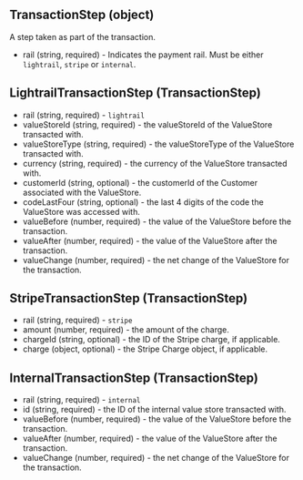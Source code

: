 ## TransactionStep (object)
A step taken as part of the transaction.
+ rail (string, required) - Indicates the payment rail. Must be either `lightrail`, `stripe` or `internal`.

## LightrailTransactionStep (TransactionStep)
+ rail (string, required) - `lightrail`
+ valueStoreId (string, required) - the valueStoreId of the ValueStore transacted with.
+ valueStoreType (string, required) - the valueStoreType of the ValueStore transacted with.
+ currency (string, required) - the currency of the ValueStore transacted with.
+ customerId (string, optional) - the customerId of the Customer associated with the ValueStore.
+ codeLastFour (string, optional) - the last 4 digits of the code the ValueStore was accessed with.
+ valueBefore (number, required) - the value of the ValueStore before the transaction.
+ valueAfter (number, required) - the value of the ValueStore after the transaction.
+ valueChange (number, required) - the net change of the ValueStore for the transaction.

## StripeTransactionStep (TransactionStep)
+ rail (string, required) - `stripe`
+ amount (number, required) - the amount of the charge.
+ chargeId (string, optional) - the ID of the Stripe charge, if applicable.
+ charge (object, optional) - the Stripe Charge object, if applicable.

## InternalTransactionStep (TransactionStep)
+ rail (string, required) - `internal`
+ id (string, required) - the ID of the internal value store transacted with.
+ valueBefore (number, required) - the value of the ValueStore before the transaction.
+ valueAfter (number, required) - the value of the ValueStore after the transaction.
+ valueChange (number, required) - the net change of the ValueStore for the transaction.
